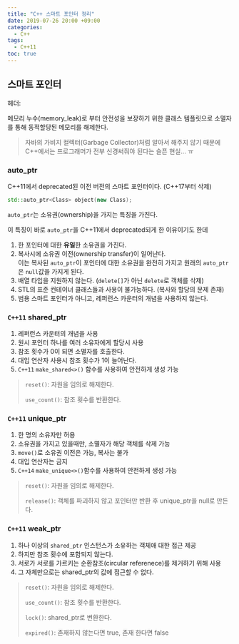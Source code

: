 ```yaml
---
title: "C++ 스마트 포인터 정리"
date: 2019-07-26 20:00 +09:00
categories:
  - C++
tags:
  - C++11
toc: true
---
```


## 스마트 포인터

헤더: <memory>  

메모리 누수(memory_leak)로 부터 안전성을 보장하기 위한 클래스 템플릿으로 소멸자를 통해 동적할당된 메모리를 해제한다. 

> 자바의 가비지 컬렉터(Garbage Collector)처럼 알아서 해주지 않기 때문에  
> C++에서는 프로그래머가 전부 신경써줘야 된다는 슬픈 현실... ㅠ

### auto_ptr

C++11에서 deprecated된 이전 버전의 스마트 포인터이다. (C++17부터 삭제)

```c++
std::auto_ptr<Class> object(new Class);
```

`auto_ptr`는 소유권(ownership)을 가지는 특징을 가진다.  

이 특징이 바로 `auto_ptr`을 C++11에서 deprecated되게 한 이유이기도 한데

1. 한 포인터에 대한 **유일**한 소유권을 가진다.
2. 복사시에 소유권 이전(ownership transfer)이 일어난다.  
   이는 복사된 `auto_ptr`이 포인터에 대한 소유권을 완전히 가지고 원래의 `auto_ptr`은 `null`값을 가지게 된다.
3. 배열 타입을 지원하지 않는다. (`delete[]`가 아닌 `delete`로 객체를 삭제)
4. STL의 표준 컨테이너 클래스들과 사용이 불가능하다. (복사와 할당의 문제 존재)
5. 범용 스마트 포인터가 아니고, 레퍼런스 카운터의 개념을 사용하지 않는다.

### `C++11` shared_ptr

1. 레퍼런스 카운터의 개념을 사용
2. 원시 포인터 하나를 여러 소유자에게 할당시 사용
3. 참조 횟수가 0이 되면 소멸자를 호출한다.
4. 대입 연산자 사용시 참조 횟수가 1이 늘어난다.
5. `C++11` `make_shared<>()` 함수를 사용하여 안전하게 생성 가능

> `reset()`: 자원을 임의로 해제한다.
>
> `use_count()`: 참조 횟수를 반환한다.

### `C++11` unique_ptr

1. 한 명의 소유자만 허용
2. 소유권을 가지고 있을때만, 소멸자가 해당 객체를 삭제 가능
3. `move()`로 소유권 이전은 가능, 복사는 불가
4. 대입 연산자는 금지
5. `C++14` `make_unique<>()`함수를 사용하여 안전하게 생성 가능

> `reset()`: 자원을 임의로 해제한다.
>
> `release()`: 객체를 파괴하지 않고 포인터만 반환 후 unique_ptr을 null로 만든다.

### `C++11` weak_ptr

1. 하나 이상의 `shared_ptr` 인스턴스가 소유하는 객체애 대한 접근 제공
2. 하지만 참조 횟수에 포함되지 않는다.
3. 서로가 서로를 가르키는 순환참조(circular referenece)를 제거하기 위해 사용
4. 그 자체만으로는 shared_ptr의 값에 접근할 수 없다.

> `reset()`: 자원을 임의로 해제한다.
>
> `use_count()`: 참조 횟수를 반환한다.
>
> `lock()`: shared_ptr로 변환한다.
>
> `expired()`: 존재하지 않는다면 true, 존재 한다면 false